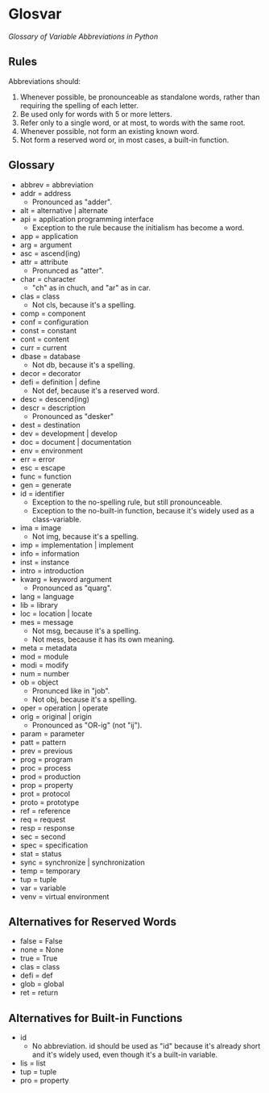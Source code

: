 Glosvar
=======
 *Glossary of Variable Abbreviations in Python*

## Rules
Abbreviations should:
1. Whenever possible, be pronounceable as standalone words, rather than requiring the spelling of each letter.
2. Be used only for words with 5 or more letters.
3. Refer only to a single word, or at most, to words with the same root.
4. Whenever possible, not form an existing known word.
5. Not form a reserved word or, in most cases, a built-in function.

## Glossary
- abbrev = abbreviation
- addr = address
    - Pronounced as "adder".
- alt = alternative | alternate
- api = application programming interface
    - Exception to the rule because the initialism has become a word.
- app = application
- arg = argument
- asc = ascend(ing)
- attr = attribute
    - Pronunced as "atter".
- char = character
    - "ch" as in chuch, and "ar" as in car.
- clas = class
    - Not cls, because it's a spelling.
- comp = component
- conf = configuration
- const = constant
- cont = content
- curr = current
- dbase = database
    - Not db, because it's a spelling.
- decor = decorator
- defi = definition | define
    - Not def, because it's a reserved word.
- desc = descend(ing)
- descr = description
    - Pronounced as "desker"
- dest = destination
- dev = development | develop
- doc = document | documentation
- env = environment
- err = error
- esc = escape
- func = function
- gen = generate
- id = identifier
    - Exception to the no-spelling rule, but still pronounceable.
    - Exception to the no-built-in function, because it's widely used as a class-variable.
- ima = image
    - Not img, because it's a spelling.
- imp = implementation | implement
- info = information
- inst = instance
- intro = introduction
- kwarg = keyword argument
    - Pronounced as "quarg".
- lang = language
- lib = library
- loc = location | locate
- mes = message
    - Not msg, because it's a spelling.
    - Not mess, because it has its own meaning.
- meta = metadata
- mod = module
- modi = modify
- num = number
- ob = object
    - Pronunced like in "job".
    - Not obj, because it's a spelling.
- oper = operation | operate
- orig = original | origin
    - Pronounced as "OR-ig" (not "ij").
- param = parameter
- patt = pattern
- prev = previous
- prog = program
- proc = process
- prod = production
- prop = property
- prot = protocol
- proto = prototype
- ref = reference
- req = request
- resp = response
- sec = second
- spec = specification
- stat = status
- sync = synchronize | synchronization
- temp = temporary
- tup = tuple
- var = variable
- venv = virtual environment


## Alternatives for Reserved Words
- false = False
- none = None
- true = True
- clas = class
- defi = def
- glob = global
- ret = return

## Alternatives for Built-in Functions
- id
    - No abbreviation. id should be used as "id" because it's already short and it's widely used, even though it's a built-in variable.
- lis = list
- tup = tuple
- pro = property